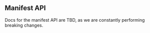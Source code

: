 ## Manifest API

Docs for the manifest API are TBD, as we are constantly performing breaking changes.
